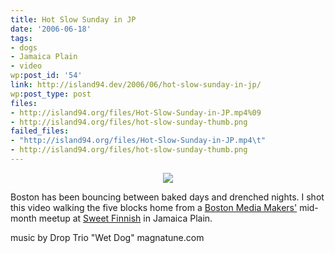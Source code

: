 ```yaml
---
title: Hot Slow Sunday in JP
date: '2006-06-18'
tags:
- dogs
- Jamaica Plain
- video
wp:post_id: '54'
link: http://island94.dev/2006/06/hot-slow-sunday-in-jp/
wp:post_type: post
files:
- http://island94.org/files/Hot-Slow-Sunday-in-JP.mp4%09
- http://island94.org/files/hot-slow-sunday-thumb.png
failed_files:
- "http://island94.org/files/Hot-Slow-Sunday-in-JP.mp4\t"
- http://island94.org/files/hot-slow-sunday-thumb.png
---
```


<div style="text-align:center"><a href="http://island94.org/files/Hot-Slow-Sunday-in-JP.mp4	"><img src="http://island94.org/files/hot-slow-sunday-thumb.png" /></a></div>

Boston has been bouncing between baked days and drenched nights.  I shot this video walking the five blocks home from a <a href="http://bostonmediamakers.wordpress.com/">Boston Media Makers'</a> mid-month meetup at <a href="http://sweetfinnish.com/">Sweet Finnish</a> in Jamaica Plain.

music by Drop Trio
"Wet Dog"
magnatune.com
